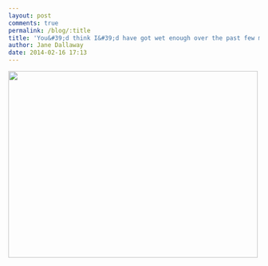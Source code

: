 ```yaml
---
layout: post
comments: true
permalink: /blog/:title
title: 'You&#39;d think I&#39;d have got wet enough over the past few months but no, the first sign of sunshine and I take a dip'
author: Jane Dallaway
date: 2014-02-16 17:13
---
```


<div><a href="http://static.skitters.dallaway.com/tp_2014-02-16_14_28_56.jpg"><img src="http://static.skitters.dallaway.com/tp_2014-02-16_14_28_56x500.jpg" width="500" height="375"/></a></div>

